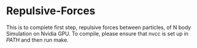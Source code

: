 # Repulsive-Forces
This is to complete first step, repulsive forces between particles,  of N body Simulation on Nvidia GPU.
To compile, please ensure that nvcc is set up in $PATH$ and then run make.
